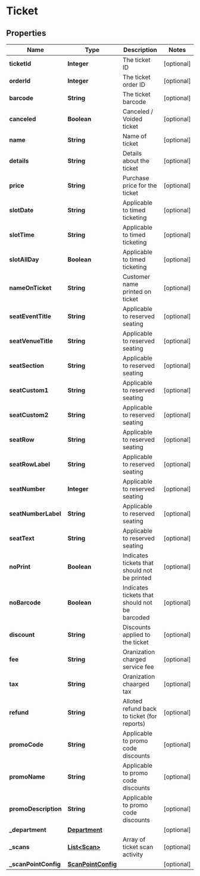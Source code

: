 # Ticket

## Properties
Name | Type | Description | Notes
------------ | ------------- | ------------- | -------------
**ticketId** | **Integer** | The ticket ID |  [optional]
**orderId** | **Integer** | The ticket order ID |  [optional]
**barcode** | **String** | The ticket barcode |  [optional]
**canceled** | **Boolean** | Canceled / Voided ticket |  [optional]
**name** | **String** | Name of ticket |  [optional]
**details** | **String** | Details about the ticket |  [optional]
**price** | **String** | Purchase price for the ticket |  [optional]
**slotDate** | **String** | Applicable to timed ticketing |  [optional]
**slotTime** | **String** | Applicable to timed ticketing |  [optional]
**slotAllDay** | **Boolean** | Applicable to timed ticketing |  [optional]
**nameOnTicket** | **String** | Customer name printed on ticket |  [optional]
**seatEventTitle** | **String** | Applicable to reserved seating |  [optional]
**seatVenueTitle** | **String** | Applicable to reserved seating |  [optional]
**seatSection** | **String** | Applicable to reserved seating |  [optional]
**seatCustom1** | **String** | Applicable to reserved seating |  [optional]
**seatCustom2** | **String** | Applicable to reserved seating |  [optional]
**seatRow** | **String** | Applicable to reserved seating |  [optional]
**seatRowLabel** | **String** | Applicable to reserved seating |  [optional]
**seatNumber** | **Integer** | Applicable to reserved seating |  [optional]
**seatNumberLabel** | **String** | Applicable to reserved seating |  [optional]
**seatText** | **String** | Applicable to reserved seating |  [optional]
**noPrint** | **Boolean** | Indicates tickets that should not be printed |  [optional]
**noBarcode** | **Boolean** | Indicates tickets that should not be barcoded |  [optional]
**discount** | **String** | Discounts applied to the ticket |  [optional]
**fee** | **String** | Oranization charged service fee |  [optional]
**tax** | **String** | Oranization chaarged tax |  [optional]
**refund** | **String** | Alloted refund back to ticket (for reports) |  [optional]
**promoCode** | **String** | Applicable to promo code discounts |  [optional]
**promoName** | **String** | Applicable to promo code discounts |  [optional]
**promoDescription** | **String** | Applicable to promo code discounts |  [optional]
**_department** | [**Department**](Department.md) |  |  [optional]
**_scans** | [**List&lt;Scan&gt;**](Scan.md) | Array of ticket scan activity |  [optional]
**_scanPointConfig** | [**ScanPointConfig**](ScanPointConfig.md) |  |  [optional]
